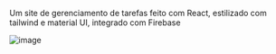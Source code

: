 Um site de gerenciamento de tarefas feito com React, estilizado com tailwind e material UI, integrado com Firebase

![image](https://github.com/user-attachments/assets/8caa766d-4c06-430b-8051-95e5b77eafe3)
